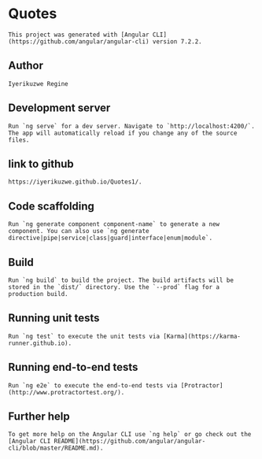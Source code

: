 # Quotes

    This project was generated with [Angular CLI](https://github.com/angular/angular-cli) version 7.2.2.
## Author
    Iyerikuzwe Regine
## Development server

    Run `ng serve` for a dev server. Navigate to `http://localhost:4200/`. The app will automatically reload if you change any of the source files.
## link to github
    https://iyerikuzwe.github.io/Quotes1/.
## Code scaffolding

    Run `ng generate component component-name` to generate a new component. You can also use `ng generate directive|pipe|service|class|guard|interface|enum|module`.

## Build

    Run `ng build` to build the project. The build artifacts will be stored in the `dist/` directory. Use the `--prod` flag for a production build.

## Running unit tests

    Run `ng test` to execute the unit tests via [Karma](https://karma-runner.github.io).

## Running end-to-end tests

    Run `ng e2e` to execute the end-to-end tests via [Protractor](http://www.protractortest.org/).

## Further help

    To get more help on the Angular CLI use `ng help` or go check out the [Angular CLI README](https://github.com/angular/angular-cli/blob/master/README.md).
## 